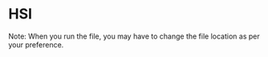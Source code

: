 # HSI
Note: When you run the file, you may have to change the file location as per your preference.
